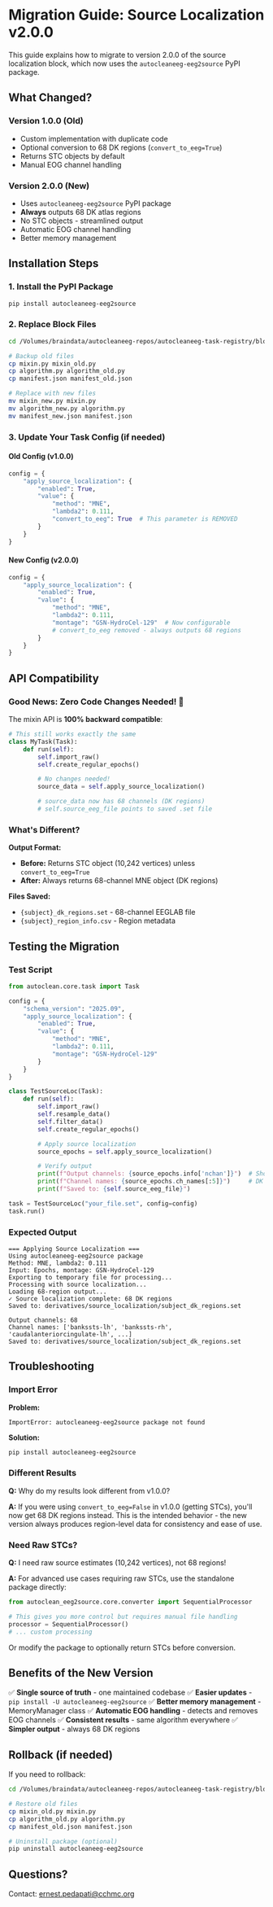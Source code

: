 # Migration Guide: Source Localization v2.0.0

This guide explains how to migrate to version 2.0.0 of the source localization block, which now uses the `autocleaneeg-eeg2source` PyPI package.

## What Changed?

### Version 1.0.0 (Old)
- Custom implementation with duplicate code
- Optional conversion to 68 DK regions (`convert_to_eeg=True`)
- Returns STC objects by default
- Manual EOG channel handling

### Version 2.0.0 (New)
- Uses `autocleaneeg-eeg2source` PyPI package
- **Always** outputs 68 DK atlas regions
- No STC objects - streamlined output
- Automatic EOG channel handling
- Better memory management

## Installation Steps

### 1. Install the PyPI Package

```bash
pip install autocleaneeg-eeg2source
```

### 2. Replace Block Files

```bash
cd /Volumes/braindata/autocleaneeg-repos/autocleaneeg-task-registry/blocks/analysis/source_localization

# Backup old files
cp mixin.py mixin_old.py
cp algorithm.py algorithm_old.py
cp manifest.json manifest_old.json

# Replace with new files
mv mixin_new.py mixin.py
mv algorithm_new.py algorithm.py
mv manifest_new.json manifest.json
```

### 3. Update Your Task Config (if needed)

#### Old Config (v1.0.0)
```python
config = {
    "apply_source_localization": {
        "enabled": True,
        "value": {
            "method": "MNE",
            "lambda2": 0.111,
            "convert_to_eeg": True  # This parameter is REMOVED
        }
    }
}
```

#### New Config (v2.0.0)
```python
config = {
    "apply_source_localization": {
        "enabled": True,
        "value": {
            "method": "MNE",
            "lambda2": 0.111,
            "montage": "GSN-HydroCel-129"  # Now configurable
            # convert_to_eeg removed - always outputs 68 regions
        }
    }
}
```

## API Compatibility

### Good News: Zero Code Changes Needed! 🎉

The mixin API is **100% backward compatible**:

```python
# This still works exactly the same
class MyTask(Task):
    def run(self):
        self.import_raw()
        self.create_regular_epochs()

        # No changes needed!
        source_data = self.apply_source_localization()

        # source_data now has 68 channels (DK regions)
        # self.source_eeg_file points to saved .set file
```

### What's Different?

**Output Format:**
- **Before:** Returns STC object (10,242 vertices) unless `convert_to_eeg=True`
- **After:** Always returns 68-channel MNE object (DK regions)

**Files Saved:**
- `{subject}_dk_regions.set` - 68-channel EEGLAB file
- `{subject}_region_info.csv` - Region metadata

## Testing the Migration

### Test Script

```python
from autoclean.core.task import Task

config = {
    "schema_version": "2025.09",
    "apply_source_localization": {
        "enabled": True,
        "value": {
            "method": "MNE",
            "lambda2": 0.111,
            "montage": "GSN-HydroCel-129"
        }
    }
}

class TestSourceLoc(Task):
    def run(self):
        self.import_raw()
        self.resample_data()
        self.filter_data()
        self.create_regular_epochs()

        # Apply source localization
        source_epochs = self.apply_source_localization()

        # Verify output
        print(f"Output channels: {source_epochs.info['nchan']}")  # Should be 68
        print(f"Channel names: {source_epochs.ch_names[:5]}")     # DK region names
        print(f"Saved to: {self.source_eeg_file}")

task = TestSourceLoc("your_file.set", config=config)
task.run()
```

### Expected Output

```
=== Applying Source Localization ===
Using autocleaneeg-eeg2source package
Method: MNE, lambda2: 0.111
Input: Epochs, montage: GSN-HydroCel-129
Exporting to temporary file for processing...
Processing with source localization...
Loading 68-region output...
✓ Source localization complete: 68 DK regions
Saved to: derivatives/source_localization/subject_dk_regions.set

Output channels: 68
Channel names: ['bankssts-lh', 'bankssts-rh', 'caudalanteriorcingulate-lh', ...]
Saved to: derivatives/source_localization/subject_dk_regions.set
```

## Troubleshooting

### Import Error

**Problem:**
```
ImportError: autocleaneeg-eeg2source package not found
```

**Solution:**
```bash
pip install autocleaneeg-eeg2source
```

### Different Results

**Q:** Why do my results look different from v1.0.0?

**A:** If you were using `convert_to_eeg=False` in v1.0.0 (getting STCs), you'll now get 68 DK regions instead. This is the intended behavior - the new version always produces region-level data for consistency and ease of use.

### Need Raw STCs?

**Q:** I need raw source estimates (10,242 vertices), not 68 regions!

**A:** For advanced use cases requiring raw STCs, use the standalone package directly:

```python
from autoclean_eeg2source.core.converter import SequentialProcessor

# This gives you more control but requires manual file handling
processor = SequentialProcessor()
# ... custom processing
```

Or modify the package to optionally return STCs before conversion.

## Benefits of the New Version

✅ **Single source of truth** - one maintained codebase
✅ **Easier updates** - `pip install -U autocleaneeg-eeg2source`
✅ **Better memory management** - MemoryManager class
✅ **Automatic EOG handling** - detects and removes EOG channels
✅ **Consistent results** - same algorithm everywhere
✅ **Simpler output** - always 68 DK regions

## Rollback (if needed)

If you need to rollback:

```bash
cd /Volumes/braindata/autocleaneeg-repos/autocleaneeg-task-registry/blocks/analysis/source_localization

# Restore old files
cp mixin_old.py mixin.py
cp algorithm_old.py algorithm.py
cp manifest_old.json manifest.json

# Uninstall package (optional)
pip uninstall autocleaneeg-eeg2source
```

## Questions?

Contact: ernest.pedapati@cchmc.org
